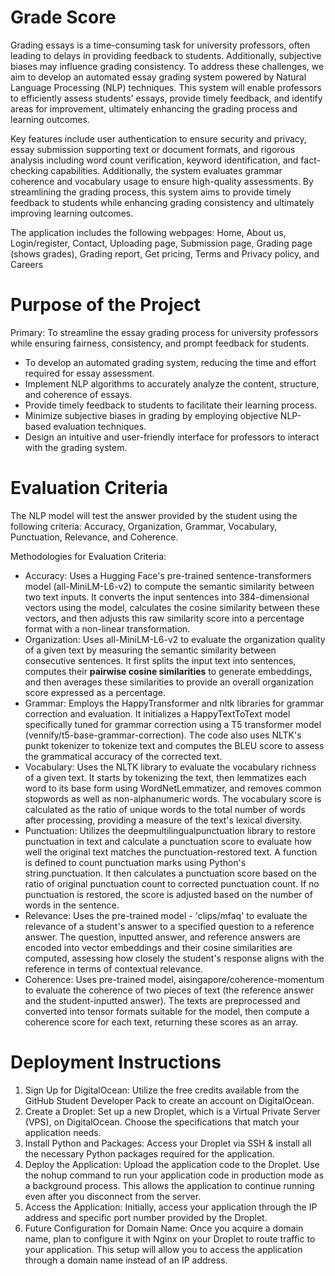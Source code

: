 # Grade Score 

Grading essays is a time-consuming task for university professors, often leading to delays in providing feedback to students. Additionally, subjective biases may influence grading consistency. To address these challenges, we aim to develop an automated essay grading system powered by Natural Language Processing (NLP) techniques. This system will enable professors to efficiently assess students' essays, provide timely feedback, and identify areas for improvement, ultimately enhancing the grading process and learning outcomes.

Key features include user authentication to ensure security and privacy, essay submission supporting text or document formats, and rigorous analysis including word count verification, keyword identification, and fact-checking capabilities. Additionally, the system evaluates grammar coherence and vocabulary usage to ensure high-quality assessments. By streamlining the grading process, this system aims to provide timely feedback to students while enhancing grading consistency and ultimately improving learning outcomes.

The application includes the following webpages: Home, About us, Login/register, Contact, Uploading page, Submission page, Grading page (shows grades), Grading report, Get pricing, Terms and Privacy policy, and Careers

# Purpose of the Project

Primary: To streamline the essay grading process for university professors while ensuring fairness, consistency, and prompt feedback for students.

* To develop an automated grading system, reducing the time and effort required for essay assessment.
* Implement NLP algorithms to accurately analyze the content, structure, and coherence of essays.
* Provide timely feedback to students to facilitate their learning process.
* Minimize subjective biases in grading by employing objective NLP-based evaluation techniques.
* Design an intuitive and user-friendly interface for professors to interact with the grading system.

# Evaluation Criteria

The NLP model will test the answer provided by the student using the following criteria: Accuracy, Organization, Grammar, Vocabulary, Punctuation, Relevance, and Coherence.

Methodologies for Evaluation Criteria:

* Accuracy: Uses a Hugging Face's pre-trained sentence-transformers model (all-MiniLM-L6-v2) to compute the semantic similarity between two text inputs. It converts the input sentences into 384-dimensional vectors using the model, calculates the cosine similarity between these vectors, and then adjusts this raw similarity score into a percentage format with a non-linear transformation.
* Organization: Uses all-MiniLM-L6-v2 to evaluate the organization quality of a given text by measuring the semantic similarity between consecutive sentences. It first splits the input text into sentences, computes their **pairwise cosine similarities** to generate embeddings, and then averages these similarities to provide an overall organization score expressed as a percentage.
* Grammar: Employs the HappyTransformer and nltk libraries for grammar correction and evaluation. It initializes a HappyTextToText model specifically tuned for grammar correction using a T5 transformer model (vennify/t5-base-grammar-correction). The code also uses NLTK's punkt tokenizer to tokenize text and computes the BLEU score to assess the grammatical accuracy of the corrected text.
* Vocabulary: Uses the NLTK library to evaluate the vocabulary richness of a given text. It starts by tokenizing the text, then lemmatizes each word to its base form using WordNetLemmatizer, and removes common stopwords as well as non-alphanumeric words. The vocabulary score is calculated as the ratio of unique words to the total number of words after processing, providing a measure of the text's lexical diversity.
* Punctuation: Utilizes the deepmultilingualpunctuation library to restore punctuation in text and calculate a punctuation score to evaluate how well the original text matches the punctuation-restored text. A function is defined to count punctuation marks using Python's string.punctuation. It then calculates a punctuation score based on the ratio of original punctuation count to corrected punctuation count. If no punctuation is restored, the score is adjusted based on the number of words in the sentence.
* Relevance: Uses the pre-trained model - 'clips/mfaq' to evaluate the relevance of a student's answer to a specified question to a reference answer. The question, inputted answer, and reference answers are encoded into vector embeddings and their cosine similarities are computed, assessing how closely the student's response aligns with the reference in terms of contextual relevance.
* Coherence: Uses pre-trained model, aisingapore/coherence-momentum to evaluate the coherence of two pieces of text (the reference answer and the student-inputted answer). The texts are preprocessed and converted into tensor formats suitable for the model, then compute a coherence score for each text, returning these scores as an array.

# Deployment Instructions

1. Sign Up for DigitalOcean: Utilize the free credits available from the GitHub Student Developer Pack to create an account on DigitalOcean.
2. Create a Droplet: Set up a new Droplet, which is a Virtual Private Server (VPS), on DigitalOcean. Choose the specifications that match your application needs.
3. Install Python and Packages: Access your Droplet via SSH & install all the necessary Python packages required for the application.
4. Deploy the Application: Upload the application code to the Droplet. Use the nohup command to run your application code in production mode as a background process. This allows the application to continue running even after you disconnect from the server.
5. Access the Application: Initially, access your application through the IP address and specific port number provided by the Droplet.
6. Future Configuration for Domain Name: Once you acquire a domain name, plan to configure it with Nginx on your Droplet to route traffic to your application. This setup will allow you to access the application through a domain name instead of an IP address.
